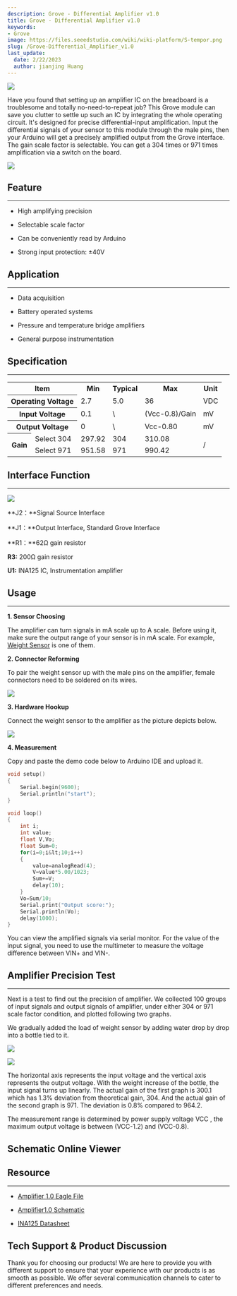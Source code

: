 ```yaml
---
description: Grove - Differential Amplifier v1.0
title: Grove - Differential Amplifier v1.0
keywords:
- Grove
image: https://files.seeedstudio.com/wiki/wiki-platform/S-tempor.png
slug: /Grove-Differential_Amplifier_v1.0
last_update:
  date: 2/22/2023
  author: jianjing Huang
---
```


<!-- ---
name: Grove - Differential Amplifier v1.0
category: Sensor
bzurl: https://www.seeedstudio.com/Grove-Differential-Amplifier-p-1284.html
oldwikiname:  Grove - Differential Amplifier v1.0
prodimagename:  Amplifier_V2.jpg
surveyurl: https://www.research.net/r/Grove-Differential_Amplifier_v1
sku:    103020016
--- -->
![](https://files.seeedstudio.com/wiki/Grove-Differential_Amplifier_v1.0/img/Amplifier_V2.jpg)

Have you found that setting up an amplifier IC on the breadboard is a troublesome and totally no-need-to-repeat job? This Grove module can save you clutter to settle up such an IC by integrating the whole operating circuit. It's designed for precise differential-input amplification. Input the differential signals of your sensor to this module through the male pins, then your Arduino will get a precisely amplified output from the Grove interface. The gain scale factor is selectable. You can get a 304 times or 971 times amplification via a switch on the board.

[![](https://files.seeedstudio.com/wiki/Seeed-WiKi/docs/images/300px-Get_One_Now_Banner-ragular.png)](https://www.seeedstudio.com/Grove-Differential-Amplifier-p-1284.html)

## Feature

---

* High amplifying precision

* Selectable scale factor

* Can be conveniently read by Arduino

* Strong input protection: ±40V

## Application

---

* Data acquisition

* Battery operated systems

* Pressure and temperature bridge amplifiers

* General purpose instrumentation

## Specification

---
<table  cellspacing="0" width="80%">
<tr>
<th colspan="2" scope="col"> Item
</th>
<th scope="col"> Min
</th>
<th scope="col"> Typical
</th>
<th scope="col"> Max
</th>
<th scope="col"> Unit
</th></tr>
<tr>
<th colspan="2" scope="row"> Operating Voltage
</th>
<td> 2.7
</td>
<td> 5.0
</td>
<td> 36
</td>
<td> VDC
</td></tr>
<tr>
<th colspan="2" scope="row"> Input Voltage

</th>
<td> 0.1
</td>
<td> \
</td>
<td> (Vcc-0.8)/Gain
</td>
<td> mV
</td></tr>
<tr>
<th colspan="2" scope="row"> Output Voltage
</th>
<td> 0
</td>
<td> \
</td>
<td> Vcc-0.80
</td>
<td> mV
</td></tr>
<tr>
<th rowspan="2"> Gain
</th>
<td> Select 304
</td>
<td> 297.92
</td>
<td> 304
</td>
<td> 310.08
</td>
<td colspan="2" rowspan="2"> /
</td></tr>
<tr>
<td> Select 971
</td>
<td> 951.58
</td>
<td> 971
</td>
<td> 990.42
</td></tr></table>

## Interface Function

---
![](https://files.seeedstudio.com/wiki/Grove-Differential_Amplifier_v1.0/img/Amplifier_Interface3.jpg)

**J2：**Signal Source Interface

**J1：**Output Interface, Standard Grove Interface

**R1：**62Ω gain resistor

**R3:** 200Ω gain resistor

**U1:** INA125 IC, Instrumentation amplifier

## Usage

---
**1. Sensor Choosing**

The amplifier can turn signals in mA scale up to A scale. Before using it, make sure the output range of your sensor is in mA scale. For example, [Weight Sensor](/Weight_Sensor_Load_Cell_0-500g) is one of them.

**2. Connector Reforming**

To pair the weight sensor up with the male pins on the amplifier, female connectors need to be soldered on its wires.

![](https://files.seeedstudio.com/wiki/Grove-Differential_Amplifier_v1.0/img/Solder.jpg)

**3. Hardware Hookup**

Connect the weight sensor to the amplifier as the picture depicts below.

![](https://files.seeedstudio.com/wiki/Grove-Differential_Amplifier_v1.0/img/Connect5.jpg)

**4. Measurement**

Copy and paste the demo code below to Arduino IDE and upload it.

```cpp
void setup()
{
    Serial.begin(9600);
    Serial.println("start");
}

void loop()
{
    int i;
    int value;
    float V,Vo;
    float Sum=0;
    for(i=0;i&lt;10;i++)
    {
        value=analogRead(4);
        V=value*5.00/1023;
        Sum+=V;
        delay(10);
    }
    Vo=Sum/10;
    Serial.print("Output score:");
    Serial.println(Vo);
    delay(1000);
}
```

You can view the amplified signals via serial monitor. For the value of the input signal, you need to use the multimeter to measure the voltage difference between VIN+ and VIN-.

## Amplifier Precision Test

---
Next is a test to find out the precision of amplifier. We collected 100 groups of input signals and output signals of amplifier, under either 304 or 971 scale factor condition, and plotted following two graphs.

We gradually added the load of weight sensor by adding water drop by drop into a bottle tied to it.

![](https://files.seeedstudio.com/wiki/Grove-Differential_Amplifier_v1.0/img/TEST_Score1.jpg)

![](https://files.seeedstudio.com/wiki/Grove-Differential_Amplifier_v1.0/img/Test_Score_Picture2.jpg)

The horizontal axis represents the input voltage and the vertical axis represents the output voltage. With the weight increase of the bottle, the input signal turns up linearly. The actual gain of the first graph is 300.1 which has 1.3% deviation from theoretical gain, 304. And the actual gain of the second graph is 971. The deviation is 0.8% compared to 964.2.

The measurement range is determined by power supply voltage VCC , the maximum output voltage is between (VCC-1.2) and (VCC-0.8).

## Schematic Online Viewer

<div className="altium-ecad-viewer" data-project-src="https://files.seeedstudio.com/wiki/Grove-Differential_Amplifier_v1.0/res/Amplifier_eagle_file.zip" style={{borderRadius: '0px 0px 4px 4px', height: 500, borderStyle: 'solid', borderWidth: 1, borderColor: 'rgb(241, 241, 241)', overflow: 'hidden', maxWidth: 1280, maxHeight: 700, boxSizing: 'border-box'}}>
</div>

## Resource

---

* [Amplifier 1.0 Eagle File](https://files.seeedstudio.com/wiki/Grove-Differential_Amplifier_v1.0/res/Amplifier_eagle_file.zip)

* [Amplifier1.0 Schematic](https://files.seeedstudio.com/wiki/Grove-Differential_Amplifier_v1.0/res/Amplifier.pdf)

* [INA125 Datasheet](https://files.seeedstudio.com/wiki/Grove-Differential_Amplifier_v1.0/res/INA125.pdf)

## Tech Support & Product Discussion

Thank you for choosing our products! We are here to provide you with different support to ensure that your experience with our products is as smooth as possible. We offer several communication channels to cater to different preferences and needs.

<div class="button_tech_support_container">
<a href="https://forum.seeedstudio.com/" class="button_forum"></a> 
<a href="https://www.seeedstudio.com/contacts" class="button_email"></a>
</div>

<div class="button_tech_support_container">
<a href="https://discord.gg/eWkprNDMU7" class="button_discord"></a> 
<a href="https://github.com/Seeed-Studio/wiki-documents/discussions/69" class="button_discussion"></a>
</div>

